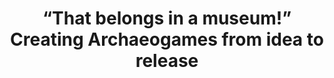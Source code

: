 ---
title: “That belongs in a museum!” Creating Archaeogames from idea to release
lehrende: Hageneuer, Sebastian und Hiseni, Valentina
einrichtung: Universität zu Köln
stadt: Köln
studiengang: Archäologie
lv-typ: Übung
link: https://klips2.uni-koeln.de/co/pl/ui/$ctx/wbLv.wbShowLVDetail?pStpSpNr=425554
zielgruppe:
  - BA
  - MA
  - PHD

inhalte:
  - 3D-Modellierung
  - Software und Tools
  - Online-Ressourcen
  - Visualisierung
  - Bildbearbeitung
  - Digital Humanities
  - Digitale Ressourcen
  - 3D
---